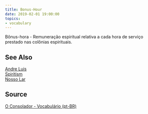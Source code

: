 ```yaml
---
title: Bonus-Hour
date: 2019-02-01 19:00:00
topics:
- vocabulary
---
```


Bônus-hora - Remuneração espiritual relativa a cada hora de serviço prestado
nas colônias espirituais.

## See Also
[Andre Luis](/bio/andre-luis)  
[Spiritism](/spiritism)  
[Nosso Lar](/books/nosso-lar)  

## Source
[O Consolador - Vocabulário (pt-BR)](http://www.oconsolador.com.br/linkfixo/vocabulario/principal.html)


